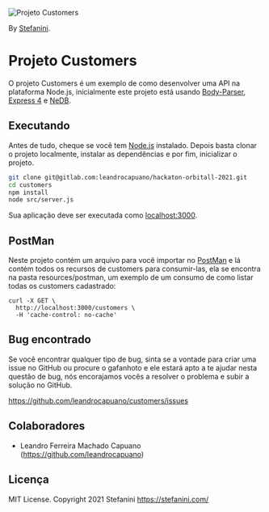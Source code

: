 ![Projeto Customers](http://revistapress.com.br/wp-content/uploads/2018/12/Sem-t%C3%ADtulo19.png)

By [Stefanini](https://stefanini.com/).

# Projeto Customers
O projeto Customers é um exemplo de como desenvolver uma API na plataforma Node.js, inicialmente este projeto está usando
[Body-Parser](https://github.com/expressjs/body-parser/), [Express 4](http://expressjs.com/) e 
[NeDB](https://github.com/louischatriot/nedb/).

## Executando
Antes de tudo, cheque se você tem [Node.js](http://nodejs.org/) instalado. Depois basta clonar o projeto localmente,
instalar as dependências e por fim, inicializar o projeto.

```sh
git clone git@gitlab.com:leandrocapuano/hackaton-orbitall-2021.git
cd customers
npm install
node src/server.js
```

Sua aplicação deve ser executada como [localhost:3000](http://localhost:3000/).

## PostMan
Neste projeto contém um arquivo para você importar no [PostMan](https://www.getpostman.com/) e lá contém todos os
recursos de customers para consumir-las, ela se encontra na pasta resources/postman, um exemplo de um consumo de
como listar todas os customers cadastrado:

```console
curl -X GET \
  http://localhost:3000/customers \
  -H 'cache-control: no-cache'
```

## Bug encontrado
Se você encontrar qualquer tipo de bug, sinta se a vontade para criar uma issue no GitHub ou procure o gafanhoto e ele
estará apto a te ajudar nesta questão de bug, nós encorajamos vocês a resolver o problema e subir a solução no GitHub.

https://github.com/leandrocapuano/customers/issues

## Colaboradores
* Leandro Ferreira Machado Capuano (https://github.com/leandrocapuano)

## Licença
MIT License. Copyright 2021 Stefanini https://stefanini.com/